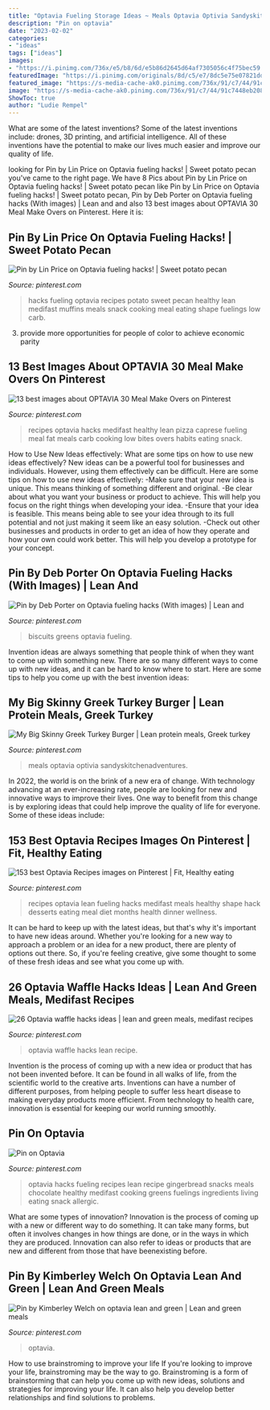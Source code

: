 ```yaml
---
title: "Optavia Fueling Storage Ideas ~ Meals Optavia Optivia Sandyskitchenadventures"
description: "Pin on optavia"
date: "2023-02-02"
categories:
- "ideas"
tags: ["ideas"]
images:
- "https://i.pinimg.com/736x/e5/b8/6d/e5b86d2645d64af7305056c4f75bec59.jpg"
featuredImage: "https://i.pinimg.com/originals/8d/c5/e7/8dc5e75e07821dd46ffaca874dfe4718.png"
featured_image: "https://s-media-cache-ak0.pinimg.com/736x/91/c7/44/91c7448eb2085cdc227330e9c042ea8d.jpg"
image: "https://s-media-cache-ak0.pinimg.com/736x/91/c7/44/91c7448eb2085cdc227330e9c042ea8d.jpg"
ShowToc: true
author: "Ludie Rempel"
---
```



What are some of the latest inventions?
Some of the latest inventions include: drones, 3D printing, and artificial intelligence. All of these inventions have the potential to make our lives much easier and improve our quality of life.

	

		
looking for Pin by Lin Price on Optavia fueling hacks! | Sweet potato pecan you've came to the right page. We have 8 Pics about Pin by Lin Price on Optavia fueling hacks! | Sweet potato pecan like Pin by Lin Price on Optavia fueling hacks! | Sweet potato pecan, Pin by Deb Porter on Optavia fueling hacks (With images) | Lean and and also 13 best images about OPTAVIA 30 Meal Make Overs on Pinterest. Here it is:
		
    
## Pin By Lin Price On Optavia Fueling Hacks! | Sweet Potato Pecan

<img loading=lazy src="https://i.pinimg.com/736x/99/8a/6a/998a6ae3a775a0d90c81a238c5f73b51.jpg" onerror="this.onerror=null;this.src='https://tse3.mm.bing.net/th?id=OIP.FFi_OSnlWImg410wVE6B_QHaNK&amp;pid=15.1';" alt="Pin by Lin Price on Optavia fueling hacks! | Sweet potato pecan">

_Source: pinterest.com_

>hacks fueling optavia recipes potato sweet pecan healthy lean medifast muffins meals snack cooking meal eating shape fuelings low carb. 

	

3. provide more opportunities for people of color to achieve economic parity

    
## 13 Best Images About OPTAVIA 30 Meal Make Overs On Pinterest

<img loading=lazy src="https://s-media-cache-ak0.pinimg.com/736x/91/c7/44/91c7448eb2085cdc227330e9c042ea8d.jpg" onerror="this.onerror=null;this.src='https://tse4.mm.bing.net/th?id=OIP.NMs0CeJzVqWeOnyUKxoreQHaTX&amp;pid=15.1';" alt="13 best images about OPTAVIA 30 Meal Make Overs on Pinterest">

_Source: pinterest.com_

>recipes optavia hacks medifast healthy lean pizza caprese fueling meal fat meals carb cooking low bites overs habits eating snack. 

	

How to Use New Ideas effectively: What are some tips on how to use new ideas effectively?
New ideas can be a powerful tool for businesses and individuals. However, using them effectively can be difficult. Here are some tips on how to use new ideas effectively: 
-Make sure that your new idea is unique. This means thinking of something different and original. 
-Be clear about what you want your business or product to achieve. This will help you focus on the right things when developing your idea. 
-Ensure that your idea is feasible. This means being able to see your idea through to its full potential and not just making it seem like an easy solution. 
-Check out other businesses and products in order to get an idea of how they operate and how your own could work better. This will help you develop a prototype for your concept.

    
## Pin By Deb Porter On Optavia Fueling Hacks (With Images) | Lean And

<img loading=lazy src="https://i.pinimg.com/originals/8d/c5/e7/8dc5e75e07821dd46ffaca874dfe4718.png" onerror="this.onerror=null;this.src='https://tse3.mm.bing.net/th?id=OIP.tXNXHBPVXo3H9V2-NccYSQHaJ4&amp;pid=15.1';" alt="Pin by Deb Porter on Optavia fueling hacks (With images) | Lean and">

_Source: pinterest.com_

>biscuits greens optavia fueling. 

	

Invention ideas are always something that people think of when they want to come up with something new. There are so many different ways to come up with new ideas, and it can be hard to know where to start. Here are some tips to help you come up with the best invention ideas:

    
## My Big Skinny Greek Turkey Burger | Lean Protein Meals, Greek Turkey

<img loading=lazy src="https://i.pinimg.com/736x/61/9b/2a/619b2a749915fe9560cdcecb65e3f049.jpg" onerror="this.onerror=null;this.src='https://tse1.mm.bing.net/th?id=OIP.4SqSxjLNnHUTIIR8YE3ZvwHaHa&amp;pid=15.1';" alt="My Big Skinny Greek Turkey Burger | Lean protein meals, Greek turkey">

_Source: pinterest.com_

>meals optavia optivia sandyskitchenadventures. 

	

In 2022, the world is on the brink of a new era of change. With technology advancing at an ever-increasing rate, people are looking for new and innovative ways to improve their lives. One way to benefit from this change is by exploring ideas that could help improve the quality of life for everyone. Some of these ideas include:

    
## 153 Best Optavia Recipes Images On Pinterest | Fit, Healthy Eating

<img loading=lazy src="https://i.pinimg.com/736x/94/f5/45/94f545982dcee1f404ab2103f9d0727f.jpg" onerror="this.onerror=null;this.src='https://tse2.mm.bing.net/th?id=OIP.TJY9y6YQFWmpItJmJqIxUAHaNI&amp;pid=15.1';" alt="153 best Optavia Recipes images on Pinterest | Fit, Healthy eating">

_Source: pinterest.com_

>recipes optavia lean fueling hacks medifast meals healthy shape hack desserts eating meal diet months health dinner wellness. 

	

It can be hard to keep up with the latest ideas, but that's why it's important to have new ideas around. Whether you're looking for a new way to approach a problem or an idea for a new product, there are plenty of options out there. So, if you're feeling creative, give some thought to some of these fresh ideas and see what you come up with.

    
## 26 Optavia Waffle Hacks Ideas | Lean And Green Meals, Medifast Recipes

<img loading=lazy src="https://i.pinimg.com/200x150/fa/74/80/fa74806d7efccb2db52dfe9895df58fb.jpg" onerror="this.onerror=null;this.src='https://tse3.mm.bing.net/th?id=OIP.7X28MWqVKVknKPlfuUyd7wAAAA&amp;pid=15.1';" alt="26 Optavia waffle hacks ideas | lean and green meals, medifast recipes">

_Source: pinterest.com_

>optavia waffle hacks lean recipe. 

	

Invention is the process of coming up with a new idea or product that has not been invented before. It can be found in all walks of life, from the scientific world to the creative arts. Inventions can have a number of different purposes, from helping people to suffer less heart disease to making everyday products more efficient. From technology to health care, innovation is essential for keeping our world running smoothly.

    
## Pin On Optavia

<img loading=lazy src="https://i.pinimg.com/736x/4c/c8/b2/4cc8b2b8a0016fd182d4e56fea60abca.jpg" onerror="this.onerror=null;this.src='https://tse3.mm.bing.net/th?id=OIP.i_z0plYxGthE6BPopJx4xQAAAA&amp;pid=15.1';" alt="Pin on Optavia">

_Source: pinterest.com_

>optavia hacks fueling recipes lean recipe gingerbread snacks meals chocolate healthy medifast cooking greens fuelings ingredients living eating snack allergic. 

	

What are some types of innovation?
Innovation is the process of coming up with a new or different way to do something. It can take many forms, but often it involves changes in how things are done, or in the ways in which they are produced. Innovation can also refer to ideas or products that are new and different from those that have beenexisting before.

    
## Pin By Kimberley Welch On Optavia Lean And Green | Lean And Green Meals

<img loading=lazy src="https://i.pinimg.com/736x/e5/b8/6d/e5b86d2645d64af7305056c4f75bec59.jpg" onerror="this.onerror=null;this.src='https://tse4.mm.bing.net/th?id=OIP.P12a5N8jiyw7sHaZlAMAfAHaKR&amp;pid=15.1';" alt="Pin by Kimberley Welch on optavia lean and green | Lean and green meals">

_Source: pinterest.com_

>optavia. 

	

How to use brainstroming to improve your life
If you're looking to improve your life, brainstroming may be the way to go. Brainstroming is a form of brainstorming that can help you come up with new ideas, solutions and strategies for improving your life. It can also help you develop better relationships and find solutions to problems.

